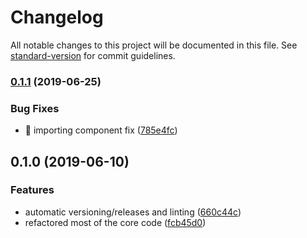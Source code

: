 # Changelog

All notable changes to this project will be documented in this file. See [standard-version](https://github.com/conventional-changelog/standard-version) for commit guidelines.

### [0.1.1](https://github.com/shadxx7/react-awesome-selector/compare/v0.1.0...v0.1.1) (2019-06-25)

### Bug Fixes

- 🐛 importing component fix ([785e4fc](https://github.com/shadxx7/react-awesome-selector/commit/785e4fc))

## 0.1.0 (2019-06-10)

### Features

- automatic versioning/releases and linting ([660c44c](https://github.com/shadxx7/elections-frontend/commit/660c44c))
- refactored most of the core code ([fcb45d0](https://github.com/shadxx7/elections-frontend/commit/fcb45d0))
